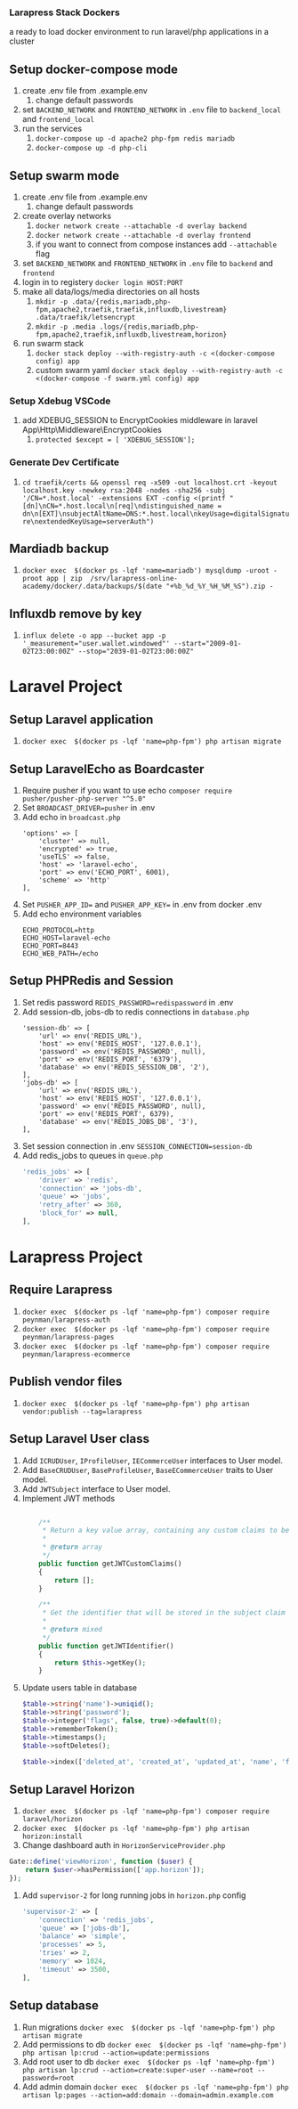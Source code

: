 ### Larapress Stack Dockers
a ready to load docker environment to run laravel/php applications in a cluster

## Setup docker-compose mode
1. create .env file from .example.env
    1. change default passwords
2. set ```BACKEND_NETWORK``` and ```FRONTEND_NETWORK``` in ``.env`` file to ```backend_local``` and ```frontend_local```
3. run the services
    1. ```docker-compose up -d apache2 php-fpm redis mariadb```
    2. ```docker-compose up -d php-cli```

## Setup swarm mode
1. create .env file from .example.env
    1. change default passwords
1. create overlay networks
    1. ```docker network create --attachable -d overlay backend```
    2. ```docker network create --attachable -d overlay frontend```
    3. if you want to connect from compose instances add ```--attachable``` flag
2. set ```BACKEND_NETWORK``` and ```FRONTEND_NETWORK``` in ``.env`` file to ```backend``` and ```frontend```
3. login in to registery ```docker login HOST:PORT```
4. make all data/logs/media directories on all hosts
    1. ```mkdir -p .data/{redis,mariadb,php-fpm,apache2,traefik,traefik,influxdb,livestream} .data/traefik/letsencrypt```
    2. ```mkdir -p .media .logs/{redis,mariadb,php-fpm,apache2,traefik,influxdb,livestream,horizon}```
5. run swarm stack
    1. ```docker stack deploy --with-registry-auth -c <(docker-compose config) app```
    2. custom swarm yaml ```docker stack deploy --with-registry-auth -c <(docker-compose -f swarm.yml config) app```
### Setup Xdebug VSCode
1. add XDEBUG_SESSION to EncryptCookies middleware in laravel App\Http\Middleware\EncryptCookies
    1. ```protected $except = [ 'XDEBUG_SESSION'];```

### Generate Dev Certificate
1. ```cd traefik/certs && openssl req -x509 -out localhost.crt -keyout localhost.key -newkey rsa:2048 -nodes -sha256 -subj '/CN=*.host.local' -extensions EXT -config <(printf "[dn]\nCN=*.host.local\n[req]\ndistinguished_name = dn\n[EXT]\nsubjectAltName=DNS:*.host.local\nkeyUsage=digitalSignature\nextendedKeyUsage=serverAuth")```

## Mardiadb backup
1. ```docker exec  $(docker ps -lqf 'name=mariadb') mysqldump -uroot -proot app | zip  /srv/larapress-online-academy/docker/.data/backups/$(date "+%b_%d_%Y_%H_%M_%S").zip -```

## Influxdb remove by key
1. ```influx delete -o app --bucket app -p '_measurement="user.wallet.windowed"' --start="2009-01-02T23:00:00Z" --stop="2039-01-02T23:00:00Z"```


# Laravel Project
## Setup Laravel application
1. ```docker exec  $(docker ps -lqf 'name=php-fpm') php artisan migrate```

## Setup LaravelEcho as Boardcaster
1. Require pusher if you want to use echo ``composer require pusher/pusher-php-server "^5.0"``
1. Set ```BROADCAST_DRIVER=pusher``` in .env
1. Add echo in ``broadcast.php``
    ```
    'options' => [
        'cluster' => null,
        'encrypted' => true,
        'useTLS' => false,
        'host' => 'laravel-echo',
        'port' => env('ECHO_PORT', 6001),
        'scheme' => 'http'
    ],
    ```
1. Set ``PUSHER_APP_ID=`` and ``PUSHER_APP_KEY=`` in .env from docker .env
1. Add echo environment variables
    ```
    ECHO_PROTOCOL=http
    ECHO_HOST=laravel-echo
    ECHO_PORT=8443
    ECHO_WEB_PATH=/echo
    ```

## Setup PHPRedis and Session
1. Set redis password ``REDIS_PASSWORD=redispassword`` in .env
1. Add session-db, jobs-db to redis connections in ``database.php``
    ```
    'session-db' => [
        'url' => env('REDIS_URL'),
        'host' => env('REDIS_HOST', '127.0.0.1'),
        'password' => env('REDIS_PASSWORD', null),
        'port' => env('REDIS_PORT', '6379'),
        'database' => env('REDIS_SESSION_DB', '2'),
    ],
    'jobs-db' => [
        'url' => env('REDIS_URL'),
        'host' => env('REDIS_HOST', '127.0.0.1'),
        'password' => env('REDIS_PASSWORD', null),
        'port' => env('REDIS_PORT', 6379),
        'database' => env('REDIS_JOBS_DB', '3'),
    ],
    ```
1. Set session connection in .env ``SESSION_CONNECTION=session-db``
1. Add redis_jobs to queues in ``queue.php``
    ```php
    'redis_jobs' => [
        'driver' => 'redis',
        'connection' => 'jobs-db',
        'queue' => 'jobs',
        'retry_after' => 360,
        'block_for' => null,
    ],
    ```
# Larapress Project
## Require Larapress
1. ```docker exec  $(docker ps -lqf 'name=php-fpm') composer require peynman/larapress-auth```
1. ```docker exec  $(docker ps -lqf 'name=php-fpm') composer require peynman/larapress-pages```
1. ```docker exec  $(docker ps -lqf 'name=php-fpm') composer require peynman/larapress-ecommerce```
## Publish vendor files
1. ```docker exec  $(docker ps -lqf 'name=php-fpm') php artisan vendor:publish --tag=larapress```
## Setup Laravel User class
1. Add ``ICRUDUser``, ``IProfileUser``, ``IECommerceUser`` interfaces to User model.
1. Add ``BaseCRUDUser``, ``BaseProfileUser``, ``BaseECommerceUser`` traits to User model.
1. Add ``JWTSubject`` interface to User model.
1. Implement JWT methods
    ```php

        /**
         * Return a key value array, containing any custom claims to be added to the JWT.
         *
         * @return array
         */
        public function getJWTCustomClaims()
        {
            return [];
        }

        /**
         * Get the identifier that will be stored in the subject claim of the JWT.
         *
         * @return mixed
         */
        public function getJWTIdentifier()
        {
            return $this->getKey();
        }
    ```
1. Update users table in database
    ```php
    $table->string('name')->uniqid();
    $table->string('password');
    $table->integer('flags', false, true)->default(0);
    $table->rememberToken();
    $table->timestamps();
    $table->softDeletes();

    $table->index(['deleted_at', 'created_at', 'updated_at', 'name', 'flags']);
    ```
## Setup Laravel Horizon
1. ``docker exec  $(docker ps -lqf 'name=php-fpm') composer require laravel/horizon``
1. ``docker exec  $(docker ps -lqf 'name=php-fpm') php artisan horizon:install``
1. Change dashboard auth in ``HorizonServiceProvider.php``
```php
Gate::define('viewHorizon', function ($user) {
    return $user->hasPermission(['app.horizon']);
});
```
1. Add ``supervisor-2`` for long running jobs in ``horizon.php`` config
    ```php
    'supervisor-2' => [
        'connection' => 'redis_jobs',
        'queue' => ['jobs-db'],
        'balance' => 'simple',
        'processes' => 5,
        'tries' => 2,
        'memory' => 1024,
        'timeout' => 3500,
    ],
    ```

## Setup database
1. Run migrations ```docker exec  $(docker ps -lqf 'name=php-fpm') php artisan migrate```
1. Add permissions to db ```docker exec  $(docker ps -lqf 'name=php-fpm') php artisan lp:crud --action=update:permissions```
1. Add root user to db ```docker exec  $(docker ps -lqf 'name=php-fpm') php artisan lp:crud --action=create:super-user --name=root --password=root```
1. Add admin domain ```docker exec  $(docker ps -lqf 'name=php-fpm') php artisan lp:pages --action=add:domain --domain=admin.example.com```
